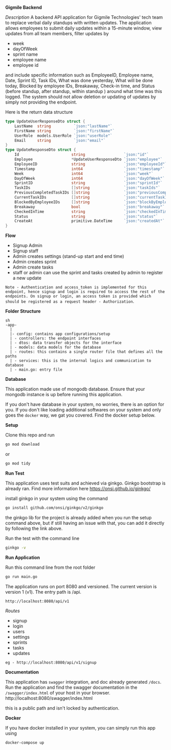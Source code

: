 **Gigmile Backend**

*Description*
A backend API application for Gigmile Technologies' tech team to replace verbal daily standups with written updates. The application allows employees to submit daily updates within a 15-minute window, view updates from all team members, filter updates by 
- week
- dayOfWeek
- sprint name
- employee name
- employee id
  
and include specific information such as EmployeeID, Employee name, Date, Sprint ID, Task IDs, What was done yesterday, What will be done today, Blocked by employee IDs, Breakaway, Check-in time, and Status (before standup, after standup, within standup ) around what time was this logged. The system should not allow deletion or updating of updates by simply not providing the endpoint.

Here is the return data structure 
```go
type UpdateUserResponseDto struct {
	LastName  string          `json:"lastName"`
	FirstName string          `json:"firstName"`
	UserRole  models.UserRole `json:"userRole"`
	Email     string          `json:"email"`
}
type UpdateResponseDto struct {
	Id                       string                 `json:"id"`
	Employee                 *UpdateUserResponseDto `json:"employee"`
	EmployeeID               string                 `json:"employeeId"`
	Timestamp                int64                  `json:"timestamp"`
	Week                     int64                  `json:"week"`
	DayOfWeek                int64                  `json:"dayOfWeek"`
	SprintID                 string                 `json:"sprintId"`
	TaskIDs                  []string               `json:"taskIds"`
	PreviousCompletedTaskIDs []string               `json:"previousCompletedTaskIds"`
	CurrentTaskIDs           []string               `json:"currentTaskIds"`
	BlockedByEmployeeIDs     []string               `json:"blockByEmployeeIds"`
	Breakaway                bool                   `json:"breakaway"`
	CheckedInTime            string                 `json:"checkedInTime"`
	Status                   string                 `json:"status"`
	CreateAt                 primitive.DateTime     `json:"createdAt"`
}
```
**Flow**

- Signup Admin 
- Signup staff 
- Admin creates settings (stand-up start and end time)
- Admin creates sprint
- Admin create tasks 
- staff or admin can use the sprint and tasks created by admin to register a new update 

`Note - Authentication and access_token is implemented for this endpoint, hence signup and login is required to access the rest of the endpoints. On signup or login, an access token is provided which should be registered as a request header - Authorization`.

**Folder Structure**

```
sh
-app-
  |
  |- config: contains app configurations/setup
  | - controllers: the endpoint interfaces
  | - dtos: data transfer objects for the interface
  | - models: data models for the database
  | - routes: this contains a single router file that defines all the paths
  | - services: this is the internal logics and communication to database
  | - main.go: entry file
```
**Database**

This application made use of mongodb database. Ensure that your mongodb instance is up before running this application. 

If you don't have database in your system, no worries, there is an option for you. If you don't like loading additional softwares on your system and only goes the `docker` way, we gat you covered. Find the docker setup below.

**Setup**

Clone this repo and run 
```sh
go mod download
```
or
```sh
go mod tidy
```

**Run Test**

This application uses test suits and achieved via ginkgo. Ginkgo bootstrap is already ran. Find more information here https://onsi.github.io/ginkgo/

install ginkgo in your system using the command 
```sh 
go install github.com/onsi/ginkgo/v2/ginkgo
```
the ginkgo lib for the project is already added when you run the setup command above, but if still having an issue with that, you can add it directly by following the link above.

Run the test with the command line
```sh
ginkgo -v
```

**Run Application**

Run this command line from the root folder
```sh
go run main.go
``` 
The application runs on port 8080 and versioned. The current version is version 1 (v1). The entry path is /api.

`http://localhost:8080/api/v1`

*Routes* 
- signup 
- login
- users
- settings
- sprints
- tasks
- updates 

`eg - http://localhost:8080/api/v1/signup`



**Documentation**

This application has `swagger` integration, and doc already generated `/docs`. 
Run the application and find the swagger documentation in the `/swagger/index.html` of your host in your browser.
http://localhost:8080/swagger/index.html 

this is a public path and isn't locked by authentication. 

**Docker**

If you have docker installed in your system, you can simply run this app using 
```sh
docker-compose up
```